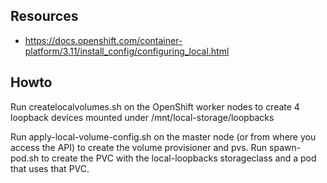 ## Resources ##

* https://docs.openshift.com/container-platform/3.11/install_config/configuring_local.html

## Howto ##

Run createlocalvolumes.sh on the OpenShift worker nodes to create 4 loopback devices mounted under /mnt/local-storage/loopbacks

Run apply-local-volume-config.sh on the master node (or from where you access the API) to create the volume provisioner and pvs. Run spawn-pod.sh to create the PVC with the local-loopbacks storageclass and a pod that uses that PVC.
